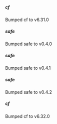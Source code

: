 
##### cf
Bumped cf to v6.31.0

##### safe
Bumped safe to v0.4.0

##### safe
Bumped safe to v0.4.1

##### safe
Bumped safe to v0.4.2

##### cf
Bumped cf to v6.32.0
